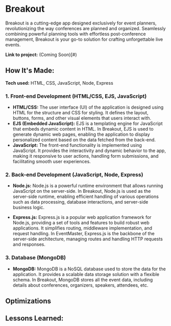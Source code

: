 # Breakout

Breakout is a cutting-edge app designed exclusively for event planners, revolutionizing the way conferences are planned and organized. Seamlessly combining powerful planning tools with effortless post-conference management, Breakout is your go-to solution for crafting unforgettable live events.

**Link to project:** (Coming Soon)[#)

## How It's Made:

**Tech used:** HTML, CSS, JavaScript, Node, Express

### 1. Front-end Development (HTML/CSS, EJS, JavaScript)
-  **HTML/CSS:** The user interface (UI) of the application is designed using HTML for the structure and CSS for styling. It defines the layout, buttons, forms, and other visual elements that users interact with.
- **EJS (Embedded JavaScript):** EJS is a templating engine for JavaScript that embeds dynamic content in HTML. In Breakout, EJS is used to generate dynamic web pages, enabling the application to display personalized content based on the data fetched from the back-end.
- **JavaScript:** The front-end functionality is implemented using JavaScript. It provides the interactivity and dynamic behavior to the app, making it responsive to user actions, handling form submissions, and facilitating smooth user experiences.

### 2. Back-end Development (JavaScript, Node, Express)
- **Node.js:** Node.js is a powerful runtime environment that allows running JavaScript on the server-side. In Breakout, Node.js is used as the server-side runtime, enabling efficient handling of various operations such as data processing, database interactions, and server-side business logic.

- **Express.js:** Express.js is a popular web application framework for Node.js, providing a set of tools and features to build robust web applications. It simplifies routing, middleware implementation, and request handling. In EventMaster, Express.js is the backbone of the server-side architecture, managing routes and handling HTTP requests and responses.

### 3. Database (MongoDB)
- **MongoDB:** MongoDB is a NoSQL database used to store the data for the application. It provides a scalable data storage solution with a flexible schema. In Breakout, MongoDB stores all the event data, including details about conferences, organizers, speakers, attendees, etc.

## Optimizations


## Lessons Learned: